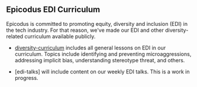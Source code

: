 ## Epicodus EDI Curriculum

Epicodus is committed to promoting equity, diversity and inclusion (EDI) in the tech industry. For that reason, we've made our EDI and other diversity-related curriculum available publicly.

* [diversity-curriculum](https://github.com/epicodus-classroom/edi-curriculum/tree/master/diversity-curriculum) includes all general lessons on EDI in our curriculum. Topics include identifying and preventing microaggressions, addressing implicit bias, understanding stereotype threat, and others.

* [edi-talks] will include content on our weekly EDI talks. This is a work in progress.